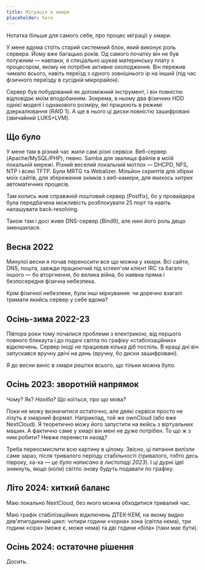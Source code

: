 ```yaml
---
title: Міграція в хмари
placeholder: here
---
```


Нотатка більше для самого себе, про процес міграції у хмари.

У мене вдома стоїть старий системний блок, який виконує роль сервера. Йому вже багацько років. Од самого початку він не був потужним — навпаки, я спеціально шукав материнську плату з процесором, якому не потрібне активне охолодження. Він пережив чимало всього, навіть переїзд з одного зовнішнього ip на інший (під час фізичного переїзду в сусідній мікрорайон).

Сервер був побудований як допоміжний інструмент, і він повністю відповідає моїм вподобанням. Зокрема, в ньому два фізичних HDD однієї моделі і однакового розміру, які працюють в режимі дзеркалювання (RAID 1). А ще в нього ці диски повністю зашифровані (звичайний LUKS+LVM).


## Що було

У мене там в різний час жили самі різні сервіси. Веб-сервер (Apache/MySQL/PHP), певно. Samba для звалища файлів в моїй локальній мережі. Різний веселий локальний мотлох — DHCPD, NFS, NTP і всякі TFTP. Були MRTG та Webalizer. Мільйон скриптів для збірки моїх сайтів, для збереження знімків з веб-камери, для якихось хитрих автоматичних процесів.

Там колись жив справжній поштовий сервер (Postfix), бо у провайдера була передбачена можливість розблокувати 25 порт та навіть налашувати back-resolving.

Також там і досі живе DNS-сервер (Bind9), але нині його роль дещо зменшилася.


## Весна 2022

Минулої весни я почав переносити все що можна у хмари. Всі сайти, DNS, пошта, завжди працюючий під screen'ом клієнт IRC та багато іншого — бо вторгнення, бо велика війна, бо наявна пряма і безпосередня фізична небезпека.

Крім фізичної небезпеки, були інші міркування: чи доречно взагалі тримати якийсь сервер у себе вдома?


## Осінь-зима 2022-23

Півтора роки тому почалися проблеми з електрикою, від першого повного блекаута і до подачі світла по графіку «стабілізаційних» відключень. Сервер іноді не працював кілька діб поспіль. В кращі дні він запускався вручну двічі на день (вручну, бо диски зашифровані).

Я до весни виніс в хмари рештки всього, що тільки можна було.


## Осінь 2023: зворотній напрямок

Чому? Як? _Нахіба?_ Що коїться, про що мова?

Поки не можу визначитися остаточно, але деякі сервіси просто не лізуть в хмарний формат. Наприклад, той же ownCloud (або вже NextCloud). Я теоретично можу його запустити на якійсь з віртуальних машин. А фактично саме у хмарі він мені не дуже потрібен. То що ж з ним робити? Невже перенести назад?

Треба переосмислити всю картину в цілому. Звісно, ці питання вилізли саме зараз, після тривалого періоду стабільності (тривалого, тобто десь півроку, ха-ха — _це було написано в листопаді 2023_). І ці дурні ідеї зникнуть, якщо (коли) світло знову будуть подавати по графіку.


## Літо 2024: хиткий баланс

Маю локально NextCloud, без якого можна обходитися тривалий час.

Маю графік стабілізаційних відключень ДТЕК-КЕМ, на якому видно дев'ятигодинний цикл: чотири години «чорна» зона (світла нема), три години «сіра» (може є, може нема) та дві години «біла» (таки має бути).


## Осінь 2024: остаточне рішення

Досить.

